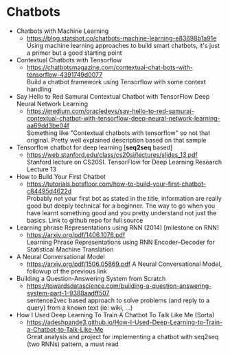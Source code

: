 # Chatbots
- Chatbots with Machine Learning
  - https://blog.statsbot.co/chatbots-machine-learning-e83698b1a91e<br>
    Using machine learning approaches to build smart chatbots, it's just a primer but a good starting point
- Contextual Chatbots with Tensorflow
  - https://chatbotsmagazine.com/contextual-chat-bots-with-tensorflow-4391749d0077<br>
    Build a chatbot framework using Tensorflow with some context handling
- Say Hello to Red Samurai Contextual Chatbot with TensorFlow Deep Neural Network Learning
  - https://medium.com/oracledevs/say-hello-to-red-samurai-contextual-chatbot-with-tensorflow-deep-neural-network-learning-aa69dd3be04f<br>
    Something like "Contextual chatbots with tensorflow" so not that original.
    Pretty well explained description based on that sample
- Tensorflow chatbot for deep learning [**seq2seq** based]
  - https://web.stanford.edu/class/cs20si/lectures/slides_13.pdf<br>
    Stanford lecture on CS20SI. TensorFlow for Deep Learning Research Lecture 13
- How to Build Your First Chatbot
  - https://tutorials.botsfloor.com/how-to-build-your-first-chatbot-c84495d4622d<br>
    Probably not your first bot as stated in the title, information are really good but deeply technical for a beginner.
    The way to go when you have learnt something good and you pretty understand not just the basics. Link to github repo for full source
- Learning phrase Representations using RNN (2014) [milestone on RNN]
  - https://arxiv.org/pdf/1406.1078.pdf<br>
    Learning Phrase Representations using RNN Encoder–Decoder for Statistical Machine Translation
- A Neural Conversational Model
  - https://arxiv.org/pdf/1506.05869.pdf
    A Neural Conversational Model, followup of the previous link
- Building a Question-Answering System from Scratch
  - https://towardsdatascience.com/building-a-question-answering-system-part-1-9388aadff507<br>
    sentence2vec based approach to solve problems (and reply to a query) from a known text (ie: wiki, ...)
- How I Used Deep Learning To Train A Chatbot To Talk Like Me (Sorta)
  - https://adeshpande3.github.io/How-I-Used-Deep-Learning-to-Train-a-Chatbot-to-Talk-Like-Me<br>
    Great analysis and project for implementing a chatbot with seq2seq (two RNNs) pattern, a must read
